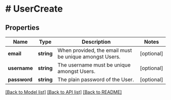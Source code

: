 # # UserCreate

## Properties

Name | Type | Description | Notes
------------ | ------------- | ------------- | -------------
**email** | **string** | When provided, the email must be unique amongst Users. | [optional]
**username** | **string** | The username must be unique amongst Users. | [optional]
**password** | **string** | The plain password of the User. | [optional]

[[Back to Model list]](../../README.md#models) [[Back to API list]](../../README.md#endpoints) [[Back to README]](../../README.md)
